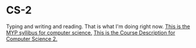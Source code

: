 # CS-2
Typing and writing and reading. That is what I'm doing right now.
[This is the MYP syllibus for computer science.](https://github.com/Connnnnnor/CS-2/blob/master/)
[This is the Course Description for Computer Science 2.](https://github.com/Connnnnnor/CS-2/blob/master/)
